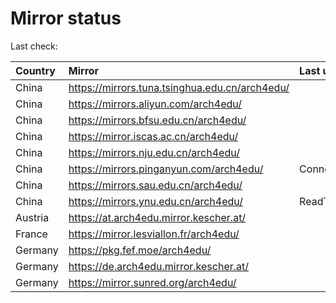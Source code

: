 <script src="./time.js"></script>
# Mirror status
Last check: <script type="text/javascript">localize(1675880700.7063806);</script>

|Country|Mirror|Last update|
|:------|:-----|:----------|
|China|https://mirrors.tuna.tsinghua.edu.cn/arch4edu/|<script type="text/javascript">localize(1675838131);</script>|
|China|https://mirrors.aliyun.com/arch4edu/|<script type="text/javascript">localize(1675794889);</script>|
|China|https://mirrors.bfsu.edu.cn/arch4edu/|<script type="text/javascript">localize(1675838131);</script>|
|China|https://mirror.iscas.ac.cn/arch4edu/|<script type="text/javascript">localize(1675838131);</script>|
|China|https://mirrors.nju.edu.cn/arch4edu/|<script type="text/javascript">localize(1675838131);</script>|
|China|https://mirrors.pinganyun.com/arch4edu/|ConnectionError|
|China|https://mirrors.sau.edu.cn/arch4edu/|<script type="text/javascript">localize(1673850842);</script>|
|China|https://mirrors.ynu.edu.cn/arch4edu/|ReadTimeout|
|Austria|https://at.arch4edu.mirror.kescher.at/|<script type="text/javascript">localize(1675838131);</script>|
|France|https://mirror.lesviallon.fr/arch4edu/|<script type="text/javascript">localize(1675708418);</script>|
|Germany|https://pkg.fef.moe/arch4edu/|<script type="text/javascript">localize(1675838131);</script>|
|Germany|https://de.arch4edu.mirror.kescher.at/|<script type="text/javascript">localize(1675838131);</script>|
|Germany|https://mirror.sunred.org/arch4edu/|<script type="text/javascript">localize(1675838131);</script>|

<script src="./tablefilter/tablefilter.js"></script>
<script src="./table.js"></script>